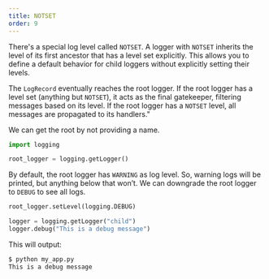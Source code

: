 ```yaml
---
title: NOTSET
order: 9
--- 
```


There's a special log level called `NOTSET`. A logger with `NOTSET` inherits the level of its first ancestor that has a level set explicitly.
This allows you to define a default behavior for child loggers without explicitly setting their levels.

The `LogRecord` eventually reaches the root logger. If the root logger has a level set (anything but `NOTSET`), it acts as the final gatekeeper, filtering messages based on its level.
If the root logger has a `NOTSET` level, all messages are propagated to its handlers."

We can get the root by not providing a name.

```python
import logging

root_logger = logging.getLogger()
```

By default, the root logger has `WARNING` as log level. So, warning logs will be printed, but anything below that won’t. We can downgrade the root logger to `DEBUG` to see all logs.

```python
root_logger.setLevel(logging.DEBUG)

logger = logging.getLogger("child")
logger.debug("This is a debug message")
```

This will output:

```bash
$ python my_app.py
This is a debug message
```

